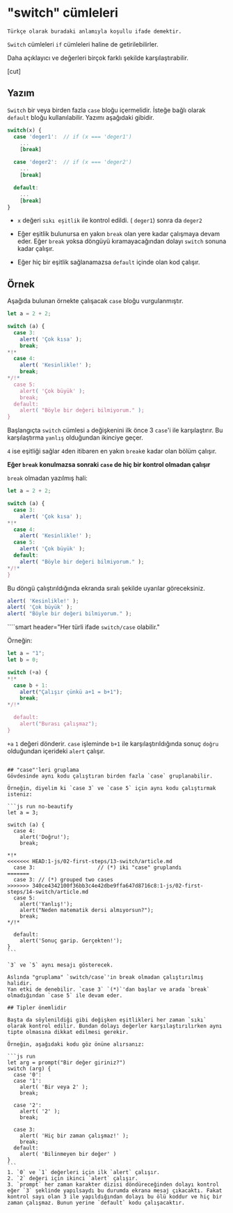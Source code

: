 # "switch" cümleleri

```
Türkçe olarak buradaki anlamıyla koşullu ifade demektir.  
```


`Switch` cümleleri `if` cümleleri haline de getirilebilirler.

Daha açıklayıcı ve değerleri birçok farklı şekilde karşılaştırabilir.

[cut]

## Yazım

`Switch` bir veya birden fazla `case` bloğu içermelidir. İsteğe bağlı olarak `default` bloğu kullanılabilir. Yazımı aşağıdaki gibidir.

```js no-beautify
switch(x) {
  case 'deger1':  // if (x === 'deger1')
    ...
    [break]

  case 'deger2':  // if (x === 'deger2')
    ...
    [break]

  default:
    ...
    [break]
}
```
- `x` değeri `sıkı eşitlik` ile kontrol edildi. ( `deger1`) sonra da `deger2`

- Eğer eşitlik bulunursa en yakın `break` olan yere kadar çalışmaya devam eder. Eğer `break` yoksa döngüyü kıramayacağından dolayı `switch` sonuna kadar çalışır.

- Eğer hiç bir eşitlik sağlanamazsa `default` içinde olan kod çalışır.

## Örnek
Aşağıda bulunan örnekte çalışacak `case` bloğu vurgulanmıştır.
```js run
let a = 2 + 2;

switch (a) {
  case 3:
    alert( 'Çok kısa' );
    break;
*!*
  case 4:
    alert( 'Kesinlikle!' );
    break;
*/!*
  case 5:
    alert( 'Çok büyük' );
    break;
  default:
    alert( "Böyle bir değeri bilmiyorum." );
}
```
Başlangıçta `switch` cümlesi `a` değişkenini ilk önce 3 `case`'i ile karşılaştırır. Bu karşılaştırma `yanlış` olduğundan ikinciye geçer.

`4` ise eşitliği sağlar `4`den itibaren en yakın `break`e kadar olan bölüm çalışır.

**Eğer `break` konulmazsa sonraki `case` de hiç bir kontrol olmadan çalışır**

`break` olmadan yazılmış hali:

```js run
let a = 2 + 2;

switch (a) {
  case 3:
    alert( 'Çok kısa' );
*!*
  case 4:
    alert( 'Kesinlikle!' );
  case 5:
    alert( 'Çok büyük' );
  default:
    alert( "Böyle bir değeri bilmiyorum." );
*/!*
}
```
Bu döngü çalıştırıldığında ekranda sıralı şekilde uyarılar göreceksiniz. 

```js
alert( 'Kesinlikle!' );
alert( 'Çok büyük' );
alert( "Böyle bir değeri bilmiyorum." );
```

````smart header="Her türli ifade `switch/case` olabilir."

Örneğin:

```js run
let a = "1";
let b = 0;

switch (+a) {
*!*
  case b + 1:
    alert("Çalışır çünkü a+1 = b+1");
    break;
*/!*

  default:
    alert("Burası çalışmaz");
}
```
`+a` `1` değeri dönderir. `case` işleminde `b+1` ile karşılaştırıldığında sonuç `doğru` olduğundan içerideki `alert` çalışır.
````

## "case"'leri gruplama
Gövdesinde aynı kodu çalıştıran birden fazla `case` gruplanabilir.

Örneğin, diyelim ki `case 3` ve `case 5` için aynı kodu çalıştırmak isteniz:

```js run no-beautify
let a = 3;

switch (a) {
  case 4:
    alert('Doğru!');
    break;

*!*
<<<<<<< HEAD:1-js/02-first-steps/13-switch/article.md
  case 3:                    // (*) iki "case" gruplandı
=======
  case 3: // (*) grouped two cases
>>>>>>> 340ce4342100f36bb3c4e42dbe9ffa647d8716c8:1-js/02-first-steps/14-switch/article.md
  case 5:
    alert('Yanlış!');
    alert("Neden matematik dersi almıyorsun?");
    break;
*/!*

  default:
    alert('Sonuç garip. Gerçekten!');
}
```

`3` ve `5` aynı mesajı gösterecek.

Aslında "gruplama" `switch/case`'in break olmadan çalıştırılmış halidir. 
Yan etki de denebilir. `case 3` `(*)`'dan başlar ve arada `break` olmadığından `case 5` ile devam eder.

## Tipler önemlidir

Başta da söylenildiği gibi değişken eşitlikleri her zaman `sıkı` olarak kontrol edilir. Bundan dolayı değerler karşılaştırılırken aynı tipte olmasına dikkat edilmesi gerekir.

Örneğin, aşağıdaki kodu göz önüne alırsanız:

```js run
let arg = prompt("Bir değer giriniz?")
switch (arg) {
  case '0':
  case '1':
    alert( 'Bir veya 2' );
    break;

  case '2':
    alert( '2' );
    break;

  case 3:
    alert( 'Hiç bir zaman çalışmaz!' );
    break;
  default:
    alert( 'Bilinmeyen bir değer' )
}
```
1. `0` ve `1` değerleri için ilk `alert` çalışır.
2. `2` değeri için ikinci `alert` çalışır.
3. `prompt` her zaman karakter dizisi döndüreceğinden dolayı kontrol eğer `3` şeklinde yapılsaydı bu durumda ekrana mesaj çıkacaktı. Fakat kontrol sayı olan 3 ile yapıldığından dolayı bu ölü koddur ve hiç bir zaman çalışmaz. Bunun yerine `default` kodu çalışacaktır.
